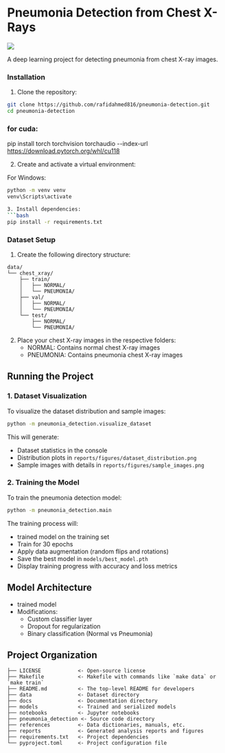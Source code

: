 # Pneumonia Detection from Chest X-Rays

<a target="_blank" href="https://cookiecutter-data-science.drivendata.org/">
    <img src="https://img.shields.io/badge/CCDS-Project%20template-328F97?logo=cookiecutter" />
</a>

A deep learning project for detecting pneumonia from chest X-ray images.


### Installation

1. Clone the repository:
```bash
git clone https://github.com/rafidahmed816/pneumonia-detection.git
cd pneumonia-detection
```
### for cuda:
pip install torch torchvision torchaudio --index-url https://download.pytorch.org/whl/cu118



2. Create and activate a virtual environment:

For Windows:
```bash
python -m venv venv
venv\Scripts\activate

3. Install dependencies:
```bash
pip install -r requirements.txt
```

### Dataset Setup

1. Create the following directory structure:
```
data/
└── chest_xray/
    ├── train/
    │   ├── NORMAL/
    │   └── PNEUMONIA/
    ├── val/
    │   ├── NORMAL/
    │   └── PNEUMONIA/
    └── test/
        ├── NORMAL/
        └── PNEUMONIA/
```

2. Place your chest X-ray images in the respective folders:
   - NORMAL: Contains normal chest X-ray images
   - PNEUMONIA: Contains pneumonia chest X-ray images

## Running the Project

### 1. Dataset Visualization

To visualize the dataset distribution and sample images:
```bash
python -m pneumonia_detection.visualize_dataset
```

This will generate:
- Dataset statistics in the console
- Distribution plots in `reports/figures/dataset_distribution.png`
- Sample images with details in `reports/figures/sample_images.png`

### 2. Training the Model

To train the pneumonia detection model:
```bash
python -m pneumonia_detection.main
```

The training process will:
- trained model on the training set
- Train for 30 epochs
- Apply data augmentation (random flips and rotations)
- Save the best model in `models/best_model.pth`
- Display training progress with accuracy and loss metrics

## Model Architecture

- trained model
- Modifications:
  - Custom classifier layer
  - Dropout for regularization
  - Binary classification (Normal vs Pneumonia)

## Project Organization
```
├── LICENSE            <- Open-source license
├── Makefile           <- Makefile with commands like `make data` or `make train`
├── README.md          <- The top-level README for developers
├── data               <- Dataset directory
├── docs               <- Documentation directory
├── models             <- Trained and serialized models
├── notebooks          <- Jupyter notebooks
├── pneumonia_detection <- Source code directory
├── references         <- Data dictionaries, manuals, etc.
├── reports            <- Generated analysis reports and figures
├── requirements.txt   <- Project dependencies
└── pyproject.toml     <- Project configuration file
```


